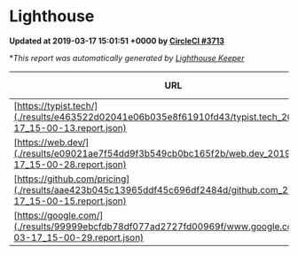
# Lighthouse

**Updated at 2019-03-17 15:01:51 +0000 by [CircleCI #3713](https://circleci.com/gh/ItinerisLtd/lighthouse-keeper-example/3713)**

**This report was automatically generated by [Lighthouse Keeper](https://github.com/itinerisltd/lighthouse-keeper)*

| URL | Performance | Accessibility | Best Practices | SEO | PWA | Updated At |
| --- | --- | --- | --- | --- | --- | --- |
| [https://typist.tech/](./results/e463522d02041e06b035e8f61910fd43/typist.tech_2019-03-17_15-00-13.report.json) | 1 |  |  |  |  | 2019-03-17T15:00:13.047Z |
| [https://web.dev/](./results/e09021ae7f54dd9f3b549cb0bc165f2b/web.dev_2019-03-17_15-00-28.report.json) | 0.97 | 0.93 | 1 | 0.87 | 1 | 2019-03-17T15:00:28.074Z |
| [https://github.com/pricing](./results/aae423b045c13965ddf45c696df2484d/github.com_2019-03-17_15-00-15.report.json) | 0.59 | 0.89 | 0.93 | 0.9 | 0.58 | 2019-03-17T15:00:15.223Z |
| [https://google.com/](./results/99999ebcfdb78df077ad2727fd00969f/www.google.com_2019-03-17_15-00-29.report.json) | 0.91 | 0.71 | 0.93 | 0.8 | 0.58 | 2019-03-17T15:00:29.777Z |
